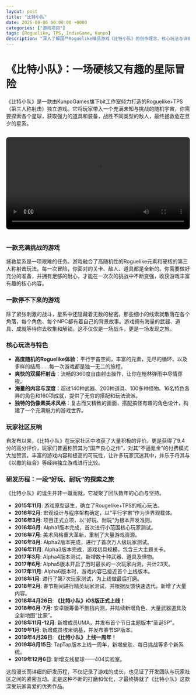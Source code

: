 ```yaml
---
layout: post
title: "比特小队"
date: 2025-08-06 00:00:00 +0000
categories: ["游戏项目"]
tags: [Roguelike, TPS, IndieGame, Kunpo]
description: "深入了解国产Roguelike精品游戏《比特小队》的创作理念、核心玩法与详细研发历程。这是一款充满挑战、秘密和无尽循环的星际冒险。"
---
```


# 《比特小队》：一场硬核又有趣的星际冒险

《比特小队》是一款由KunpoGames旗下bit工作室倾力打造的Roguelike+TPS（第三人称射击）独立游戏。它将玩家带入一个充满未知与挑战的随机宇宙，你需要探索各个星球，获取强力的道具和装备，战胜不同类型的敌人，最终拯救危在旦夕的星系。

<video style="width: 100%; border-radius: 8px; margin-top: 1em; margin-bottom: 1em;" controls playsinline preload="metadata">
  <source src="{{ site.baseurl }}/assets/videos/game-projects/bit-team.mp4" type="video/mp4">
  您的浏览器不支持视频播放。
</video>

### 一款充满挑战的游戏

拯救星系是一项艰难的任务。游戏融合了高随机性的Roguelike元素和硬核的第三人称射击玩法。每一次冒险，你面对的关卡、敌人、道具都是全新的。你需要做好充分的准备，并拥有足够的耐心，才能在一次次的挑战中不断变强，收获游戏丰富有趣的核心内容。

### 一款停不下来的游戏

除了紧张刺激的战斗，星系中还隐藏着无数的秘密。那些细小的线索就散落在各个角落，每个角色、每个NPC都有着自己的背景故事。游戏拥有海量的武器、道具、成就等待你去收集和解锁。这不仅仅是一场战斗，更是一场发现之旅。

### 核心玩法与特色

*   **高度随机的Roguelike体验**：平行宇宙空间，丰富的元素，无尽的循环，以及多样的结局……每一次游戏都是独一无二的旅程。
*   **爽快的双摇杆射击**：流畅的360度自由射击操作，让你在枪林弹雨中尽情穿梭。
*   **海量的内容与深度**：超过140种武器、200种道具、100多种怪物、16名特色各异的角色和160项成就，提供了无穷的搭配和玩法流派。
*   **独特的伪像素美术风格**：复古而又精致的画面，搭配搞怪有趣的角色设计，构建了一个充满魅力的游戏世界。

### 玩家社区反响

自发布以来，《比特小队》在玩家社区中收获了大量积极的评价。更是获得了9.4分的高分评价，玩家们普遍称赞其为“国产良心之作”，对其“不逼氪金”的付费模式大加赞赏。丰富的游戏内容和极高的可玩性，让许多玩家沉迷其中，并乐于将其与《以撒的结合》等经典独立游戏进行比较。

### 研发历程：一段“好玩、耐玩”的探索之旅

《比特小队》的诞生并非一蹴而就，它凝聚了团队数年的心血与坚持。

- **2015年11月**: 游戏原型诞生，确立了Rougelike+TPS的核心玩法。
- **2016年2月**: 宏观设计与程序架构确定，以“平行宇宙”作为世界观载体。
- **2016年3月**: 项目正式立项，以“好玩、耐玩”为根本开发准则。
- **2016年6月**: Alpha1版本完成，首次进行小范围核心玩家测试。
- **2016年7月**: 美术风格重大革新，重制了大量游戏资源。
- **2016年8月**: Alpha2版本完成，进行了首次万人级玩家测试。
- **2016年11月**: Alpha3版本完成，游戏初具规模，包含三大主题关卡。
- **2017年3月**: Alpha4版本测试，新增数十种武器、道具及怪物。
- **2017年6月**: Alpha5版本开启了历时最长的一次玩家内测，共计23天。
- **2017年11月**: Alpha6版本时，游戏内容已接近首个上线版本。
- **2018年1月**: 进行了第7次玩家测试，为上线做最后打磨。
- **2018年2月**: 春节期间进行精英玩家测试，并根据反馈快速迭代，新增了大量内容。
- **2018年4月26日**: **《比特小队》iOS版正式上线！**
- **2018年6月-7月**: 安卓版筹备不删档内测，并陆续新增角色、大量武器道具及全新地图“比蒙”。
- **2018年11月-12月**: 新增成员UMA，并发布首个节日主题版本“圣诞SP”。
- **2019年1月**: 新增成员埃米纳基，并发布春节SP版本。
- **2019年4月26日**: **《比特小队》上线一周年！**
- **2019年6月15日**: TapTap版本上线一周年，新增皮肤、每日挑战等多个新系统。
- **2019年12月6日**: 新增支线星球——404实验室。

这段漫长而详细的研发历程，不仅记录了游戏的成长，也见证了开发团队与玩家社区之间的紧密互动。正是这种不断的打磨和优化，才最终铸就了《比特小队》这款深受玩家喜爱的优秀作品。

